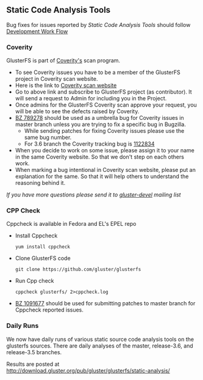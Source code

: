 Static Code Analysis Tools
--------------------------

Bug fixes for issues reported by *Static Code Analysis Tools* should
follow [Development Work Flow](./Development-Workflow.md)

### Coverity

GlusterFS is part of [Coverity's](https://scan.coverity.com/) scan
program.

-   To see Coverity issues you have to be a member of the GlusterFS
    project in Coverity scan website.
-   Here is the link to [Coverity scan
    website](https://scan.coverity.com/projects/987)
-   Go to above link and subscribe to GlusterFS project (as
    contributor). It will send a request to Admin for including you in
    the Project.
-   Once admins for the GlusterFS Coverity scan approve your request,
    you will be able to see the defects raised by Coverity.
-   [BZ 789278](https://bugzilla.redhat.com/show_bug.cgi?id=789278)
    should be used as a umbrella bug for Coverity issues in master
    branch unless you are trying to fix a specific bug in Bugzilla.
    -   While sending patches for fixing Coverity issues please use the
        same bug number.
    -   For 3.6 branch the Coverity tracking bug is
        [1122834](https://bugzilla.redhat.com/show_bug.cgi?id=1122834)
-   When you decide to work on some issue, please assign it to your name
    in the same Coverity website. So that we don't step on each others
    work.
-   When marking a bug intentional in Coverity scan website, please put
    an explanation for the same. So that it will help others to
    understand the reasoning behind it.

*If you have more questions please send it to
[gluster-devel](http://www.gluster.org/interact/mailinglists) mailing
list*

### CPP Check

Cppcheck is available in Fedora and EL's EPEL repo

-   Install Cppcheck

        yum install cppcheck

-   Clone GlusterFS code

        git clone https://github.com/gluster/glusterfs

-   Run Cpp check

        cppcheck glusterfs/ 2>cppcheck.log

-   [BZ 1091677](https://bugzilla.redhat.com/show_bug.cgi?id=1091677)
    should be used for submitting patches to master branch for Cppcheck
    reported issues.

### Daily Runs

We now have daily runs of various static source code analysis tools on
the glusterfs sources. There are daily analyses of the master,
release-3.6, and release-3.5 branches.

Results are posted at
<http://download.gluster.org/pub/gluster/glusterfs/static-analysis/>
